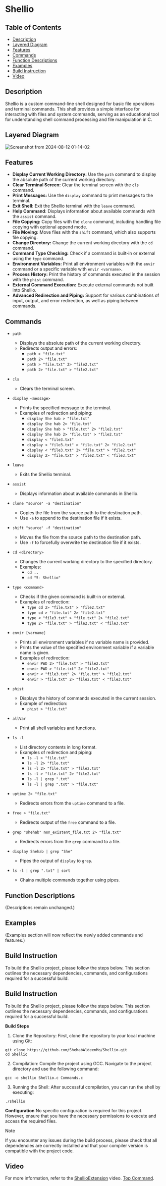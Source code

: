 # Shellio

## Table of Contents

- [Description](#description)
- [Layered Diagram](#layered-diagram)
- [Features](#features)
- [Commands](#commands)
- [Function Descriptions](#function-descriptions)
- [Examples](#examples)
- [Build Instruction](#build-instruction)
- [Video](#video)

## Description
Shellio is a custom command-line shell designed for basic file operations and terminal commands. This shell provides a simple interface for interacting with files and system commands, serving as an educational tool for understanding shell command processing and file manipulation in C.

## Layered Diagram
![Screenshot from 2024-08-12 01-14-02](https://github.com/user-attachments/assets/0787465a-a80f-4121-95b8-e9cbc2968b7a)

## Features
- **Display Current Working Directory:** Use the `path` command to display the absolute path of the current working directory.
- **Clear Terminal Screen:** Clear the terminal screen with the `cls` command.
- **Print Messages:** Use the `display` command to print messages to the terminal.
- **Exit Shell:** Exit the Shellio terminal with the `leave` command.
- **Help Command:** Displays information about available commands with the `assist` command.
- **File Copying:** Copy files with the `clone` command, including handling file copying with optional append mode.
- **File Moving:** Move files with the `shift` command, which also supports file copying.
- **Change Directory:** Change the current working directory with the `cd` command.
- **Command Type Checking:** Check if a command is built-in or external using the `type` command.
- **Environment Variables:** Print all environment variables with the `envir` command or a specific variable with `envir <varname>`.
- **Process History:** Print the history of commands executed in the session with the `phist` command.
- **External Command Execution:** Execute external commands not built into Shellio.
- **Advanced Redirection and Piping:** Support for various combinations of input, output, and error redirection, as well as piping between commands.

## Commands

- `path`
  - Displays the absolute path of the current working directory.
  - Redirects output and errors:
    - `path > "file.txt"`
    - `path 2> "file.txt"`
    - `path > "file.txt" 2> "file2.txt"`
    - `path 2> "file.txt" > "file2.txt"`

- `cls`
  - Clears the terminal screen.

- `display <message>`
  - Prints the specified message to the terminal.
  - Examples of redirection and piping:
    - `display She hab > "file.txt"`
    - `display She hab 2> "file.txt"`
    - `display She hab > "file.txt" 2> "file2.txt"`
    - `display She hab 2> "file.txt" > "file2.txt"`
    - `display < "file3.txt"`
    - `display < "file3.txt" > "file.txt" 2> "file2.txt"`
    - `display < "file3.txt" 2> "file.txt" > "file2.txt"`
    - `display 2> "file.txt" > "file2.txt" < "file3.txt"`

- `leave`
  - Exits the Shellio terminal.

- `assist`
  - Displays information about available commands in Shellio.

- `clone "source" -a "destination"`
  - Copies the file from the source path to the destination path.
  - Use `-a` to append to the destination file if it exists.

- `shift "source" -f "destination"`
  - Moves the file from the source path to the destination path.
  - Use `-f` to forcefully overwrite the destination file if it exists.

- `cd <directory>`
  - Changes the current working directory to the specified directory.
  - Examples:
    - `cd ..`
    - `cd "5- Shellio"`

- `type <command>`
  - Checks if the given command is built-in or external.
  - Examples of redirection:
    - `type cd 2> "file.txt" > "file2.txt"`
    - `type cd > "file.txt" 2> "file2.txt"`
    - `type < "file3.txt" > "file.txt" 2> "file2.txt"`
    - `type 2> "file.txt" > "file2.txt" < "file3.txt"`

- `envir [varname]`
  - Prints all environment variables if no variable name is provided.
  - Prints the value of the specified environment variable if a variable name is given.
  - Examples of redirection:
    - `envir PWD 2> "file.txt" > "file2.txt"`
    - `envir PWD > "file.txt" 2> "file2.txt"`
    - `envir < "file3.txt" 2> "file.txt" > "file2.txt"`
    - `envir > "file.txt" 2> "file2.txt" < "file3.txt"`

- `phist`
  - Displays the history of commands executed in the current session.
  - Example of redirection:
    - `phist > "file.txt"`

- `allVar`
  - Print all shell variables and functions.

- `ls -l`
  - List directory contents in long format.
  - Examples of redirection and piping:
    - `ls -l > "file.txt"`
    - `ls -l 2> "file.txt"`
    - `ls -l 2> "file.txt" > "file2.txt"`
    - `ls -l > "file.txt" 2> "file2.txt"`
    - `ls -l | grep ".txt"`
    - `ls -l | grep ".txt" > "file.txt"`

- `uptime 2> "file.txt"`
  - Redirects errors from the `uptime` command to a file.

- `free > "file.txt"`
  - Redirects output of the `free` command to a file.

- `grep "shehab" non_existent_file.txt 2> "file.txt"`
  - Redirects errors from the `grep` command to a file.

- `display Shehab | grep "She"`
  - Pipes the output of `display` to `grep`.

- `ls -l | grep ".txt" | sort`
  - Chains multiple commands together using pipes.

## Function Descriptions
(Descriptions remain unchanged.)

## Examples
(Examples section will now reflect the newly added commands and features.)

## Build Instruction 
To build the Shellio project, please follow the steps below. This section outlines the necessary dependencies, commands, and configurations required for a successful build.

## Build Instruction 
To build the Shellio project, please follow the steps below. This section outlines the necessary dependencies, commands, and configurations required for a successful build.

**Build Steps**
1. Clone the Repository:
First, clone the repository to your local machine using Git:
```
git clone https://github.com/ShehabAldeenMo/Shellio.git
cd Shellio
```

2. Compilation:
Compile the project using GCC. Navigate to the project directory and use the following command:
```
gcc -o shellio Shellio.c Commands.c
```

3. Running the Shell:
After successful compilation, you can run the shell by executing:
```
./shellio
```

**Configuration**
No specific configuration is required for this project. However, ensure that you have the necessary permissions to execute and access the required files.

> [!NOTE] 
> If you encounter any issues during the build process, please check that all dependencies are correctly installed and that your compiler version is compatible with the project code.


## Video 
For more information, refer to the [ShellioExtension](https://drive.google.com/file/d/1DLD2KaxgyIb-XGvdjJUe9hwI7Du5w_BR/view?usp=sharing) video. [Top Command](https://drive.google.com/file/d/1u3KhDqusk7k4APHgFe96Ub4sGcGf5L7j/view?usp=drive_link).
